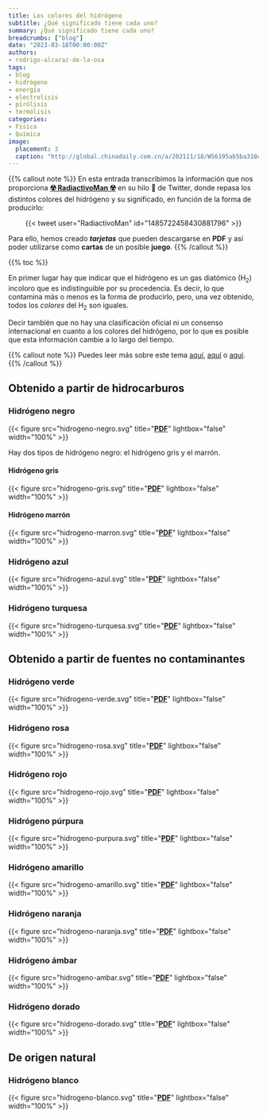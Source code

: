 ```yaml
---
title: Los colores del hidrógeno
subtitle: ¿Qué significado tiene cada uno?
summary: ¿Qué significado tiene cada uno?
breadcrumbs: ["blog"]
date: "2023-03-18T00:00:00Z"
authors:
- rodrigo-alcaraz-de-la-osa
tags:
- blog
- hidrógeno
- energía
- electrolisis
- pirólisis
- termólisis
categories:
- Física
- Química
image:
  placement: 3
  caption: "http://global.chinadaily.com.cn/a/202111/18/WS6195ab5ba310cdd39bc75fe7.html" 
---
```


{{% callout note %}}
En esta entrada transcribimos la información que nos proporciona [**☢️ RadiactivoMan ☢️**](https://twitter.com/RadiactivoMan) en su hilo 🧵 de Twitter, donde repasa los distintos colores del hidrógeno y su significado, en función de la forma de producirlo:

<div align="center">
{{< tweet user="RadiactivoMan" id="1485722458430881796" >}}
</div>

Para ello, hemos creado ***tarjetas*** que pueden descargarse en **PDF** y así poder utilizarse como **cartas** de un posible **juego**.
{{% /callout %}}

{{% toc %}}

En primer lugar hay que indicar que el hidrógeno es un gas diatómico (H<sub>2</sub>) incoloro que es indistinguible por su procedencia. Es decir, lo que contamina más o menos es la forma de producirlo, pero, una vez obtenido, todos los *colores* del H<sub>2</sub> son iguales.

Decir también que no hay una clasificación oficial ni un consenso internacional en cuanto a los colores del hidrógeno, por lo que es posible que esta información cambie a lo largo del tiempo.

{{% callout note %}}
Puedes leer más sobre este tema [aquí](https://fundaciondescubre.es/recursos/los-colores-del-hidrogeno/), [aquí](https://goodnewenergy.enagas.es/innovadores/del-gris-al-verde-los-colores-del-hidrogeno/) o [aquí](https://www.newtral.es/tipos-hidrogeno-colores-verde-azul-rosa-barmar/20221027/).
{{% /callout %}}

## Obtenido a partir de hidrocarburos

### Hidrógeno negro

{{< figure src="hidrogeno-negro.svg" title="[**PDF**](hidrogeno-negro.pdf)" lightbox="false" width="100%" >}}

Hay dos tipos de hidrógeno negro: el hidrógeno gris y el marrón.

#### Hidrógeno gris

{{< figure src="hidrogeno-gris.svg" title="[**PDF**](hidrogeno-gris.pdf)" lightbox="false" width="100%" >}}

#### Hidrógeno marrón

{{< figure src="hidrogeno-marron.svg" title="[**PDF**](hidrogeno-marron.pdf)" lightbox="false" width="100%" >}}

### Hidrógeno azul

{{< figure src="hidrogeno-azul.svg" title="[**PDF**](hidrogeno-azul.pdf)" lightbox="false" width="100%" >}}

### Hidrógeno turquesa

{{< figure src="hidrogeno-turquesa.svg" title="[**PDF**](hidrogeno-turquesa.pdf)" lightbox="false" width="100%" >}}

## Obtenido a partir de fuentes no contaminantes

### Hidrógeno verde

{{< figure src="hidrogeno-verde.svg" title="[**PDF**](hidrogeno-verde.pdf)" lightbox="false" width="100%" >}}

### Hidrógeno rosa

{{< figure src="hidrogeno-rosa.svg" title="[**PDF**](hidrogeno-rosa.pdf)" lightbox="false" width="100%" >}}

### Hidrógeno rojo

{{< figure src="hidrogeno-rojo.svg" title="[**PDF**](hidrogeno-rojo.pdf)" lightbox="false" width="100%" >}}

### Hidrógeno púrpura

{{< figure src="hidrogeno-purpura.svg" title="[**PDF**](hidrogeno-purpura.pdf)" lightbox="false" width="100%" >}}

### Hidrógeno amarillo

{{< figure src="hidrogeno-amarillo.svg" title="[**PDF**](hidrogeno-amarillo.pdf)" lightbox="false" width="100%" >}}

### Hidrógeno naranja

{{< figure src="hidrogeno-naranja.svg" title="[**PDF**](hidrogeno-naranja.pdf)" lightbox="false" width="100%" >}}

### Hidrógeno ámbar

{{< figure src="hidrogeno-ambar.svg" title="[**PDF**](hidrogeno-ambar.pdf)" lightbox="false" width="100%" >}}

### Hidrógeno dorado

{{< figure src="hidrogeno-dorado.svg" title="[**PDF**](hidrogeno-dorado.pdf)" lightbox="false" width="100%" >}}

## De origen natural

### Hidrógeno blanco

{{< figure src="hidrogeno-blanco.svg" title="[**PDF**](hidrogeno-blanco.pdf)" lightbox="false" width="100%" >}}